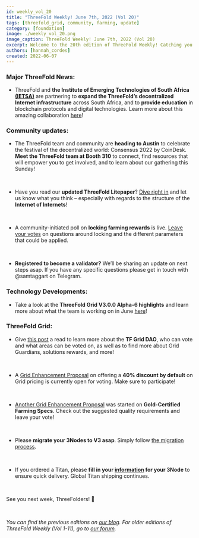 ```yaml
---
id: weekly_vol_20
title: "ThreeFold Weekly! June 7th, 2022 (Vol 20)"
tags: [threefold_grid, community, farming, update]
category: [foundation]
image: ./weekly_vol_20.png
image_caption: ThreeFold Weekly! June 7th, 2022 (Vol 20)
excerpt: Welcome to the 20th edition of ThreeFold Weekly! Catching you up on recent highlights from around the ecosystem.
authors: [hannah_cordes]
created: 2022-06-07
---
```


### Major ThreeFold News:

- ThreeFold and **the Institute of Emerging Technologies of South Africa [(IETSA)](https://ietsa.org.za/)** are partnering to **expand the ThreeFold’s decentralized Internet infrastructure** across South Africa, and to **provide education** in blockchain protocols and digital technologies. Learn more about this amazing collaboration [here](https://www.itweb.co.za/content/Pero3qZ3lkpvQb6m)!

### Community updates:

- The ThreeFold team and community are **heading to Austin** to celebrate the festival of the decentralized world: Consensus 2022 by CoinDesk. **Meet the ThreeFold team at Booth 310** to connect, find resources that will empower you to get involved, and to learn about our gathering this Sunday!

<br/>

- Have you read our **updated ThreeFold Litepaper**? [Dive right in](https://forum.threefold.io/t/litepaper-threefold-v17-important/2927?u=hannahcordes) and let us know what you think – especially with regards to the structure of the **Internet of Internets**!

<br/>

- A community-initiated poll on **locking farming rewards** is live. [Leave your votes](https://forum.threefold.io/t/polls-should-we-lock-farming-rewards/2913?u=hannahcordes) on questions around locking and the different parameters that could be applied.

<br/>

- **Registered to become a validator?** We’ll be sharing an update on next steps asap. If you have any specific questions please get in touch with @samtaggart on Telegram.

### Technology Developments:

- Take a look at the **ThreeFold Grid V3.0.0 Alpha-6 highlights** and learn more about what the team is working on in June [here](https://forum.threefold.io/t/threefold-product-updates-june-2022/2937?u=hannahcordes)!

### ThreeFold Grid: 

- Give [this post](https://forum.threefold.io/t/specs-for-tfgrid-dao/2926?u=hannahcordes) a read to learn more about the **TF Grid DAO**, who can vote and what areas can be voted on, as well as to find more about Grid Guardians, solutions rewards, and more!

<br/>

- A [Grid Enhancement Proposal](https://forum.threefold.io/t/pricing-default-40-discount/2924?u=hannahcordes) on offering a **40% discount by default** on Grid pricing is currently open for voting. Make sure to participate!

<br/>

- [Another Grid Enhancement Proposal](https://forum.threefold.io/t/gep-gold-certified-farming-specs/2925) was started on **Gold-Certified Farming Specs**. Check out the suggested quality requirements and leave your vote!

<br/>

- Please **migrate your 3Nodes to V3 asap**. Simply follow [the migration process](https://forum.threefold.io/t/farming-migration-grid-v2-v3/2143?u=hannahcordes).

<br/>

- If you ordered a Titan, please **fill in your [information](https://forum.threefold.io/t/creating-your-v3-farm-required-for-open-unshipped-orders/2144) for your 3Node** to ensure quick delivery. Global Titan shipping continues.

<br/>

See you next week, ThreeFolders! 🙌 

<br/>

*You can find the previous editions on [our blog](https://threefold.io/blog). For older editions of ThreeFold Weekly (Vol 1-11), go to [our forum](https://forum.threefold.io/c/ecosystem-developments/41).*